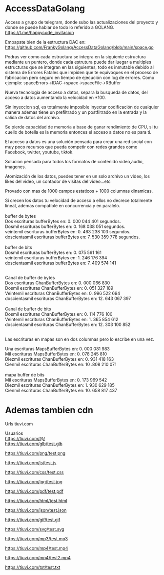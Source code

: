 # AccessDataGolang

Acceso a grupo de telegram, donde subo las actualizaciones del proyecto y donde se puede hablar de todo lo referido a GOLANG.
https://t.me/happycode_invitacion

Empapate bien de la estructura DAC en:
https://github.com/FrankyGolang/AccessDataGolang/blob/main/space.go

Podras ver como cada estructura se integra en la siguiente estructura mediante un puntero, donde cada estrutura puede dar
luegar a multiples estructuras que se integran en las siguientes, todo es inmutable debido al sistema de Errores Fatales que
impiden que te equivoques en el proceso de fabricacion pero seguro en tiempo de ejecución con log de errores.
Como ejemplo: spaceErrors->lDAC->space->spaceFile->RBuffer

Nueva tecnología de acceso a datos, separa la busqueda de datos, del acceso a datos aumentando la velocidad en *100.

Sin inyeccion sql, es totalmente imposible inyectar codificación de cualquier manera ademas tiene un prefiltrado y un 
postfiltrado en la entrada y la salida de datos del archivo.

Se pierde capacidad de memoria a base de ganar rendimiento de CPU, si tu cuello de botella es la memoria entonces el 
acceso a datos no es para ti.

El acceso a datos es una solución pensada para crear una red social con muy poco recursos que pueda competir con redes grandes
como Facebook, twitter, youtube, tiktok.

Solucion pensada para todos los formatos de contenido video,audio, imagenes.

Atomización de los datos, puedes tener en un solo archivo un video, los likes del video, un contador de visitas del video...etc

Provado con mas de 1000 campos estaticos + 1000 columnas dinamicas.

Si crecen los datos tu velocidad de acceso a ellos no decrece totalmente lineal, ademas compatible en concurrencia y en paralelo.
 <br> <br>
buffer de bytes <br>
Dos escrituras bufferBytes en:           0. 000 044 401 segundos. <br>
Dosmil escrituras bufferBytes en:        0. 168 038 051 segundos. <br>
veintemil escrituras bufferBytes en:     0. 463 238 103 segundos. <br>
doscientasmil escrituras bufferBytes en: 7. 530 359 778 segundos. <br>
<br>
buffer de bits <br>
Dosmil escrituras bufferBytes en:         0. 075 561 161 <br>
veintemil escrituras bufferBytes en:      1. 246 176 394 <br>
doscientasmil escrituras bufferBytes en:  7. 409 574 141 <br>

<br>
Canal de buffer de bytes <br>
Dos escrituras ChanBufferBytes en:            0. 000 066 830 <br>
Dosmil escrituras ChanBufferBytes en:         0. 051 327 189 <br>
Veintemil escrituras ChanBufferBytes en:      0. 996 522 694 <br>
doscientasmil escrituras ChanBufferBytes en: 12. 643 067 397 <br>
<br>
Canal de buffer de bits <br>
Dosmil escrituras ChanBufferBytes en:         	0. 114 776 100 <br>
Veintemil escrituras ChanBufferBytes en:        1. 365 854 612 <br>
doscientasmil escrituras ChanBufferBytes en:   12. 303 100 852 <br>
 <br>

Las escrituras en mapas son en dos columnas pero lo escribe en una vez. <br>

Una escrituras MapsBufferBytes en:       0. 000 081 983 <br>
Mil escrituras MapsBufferBytes en:       0. 078 245 810 <br>
Diezmil escrituras ChanBufferBytes en:   0. 931 418 163 <br>
Cienmil escrituras ChanBufferBytes en:  10 .808 210 071 <br>
 <br>
mapa buffer de bits <br>
Mil escrituras MapsBufferBytes en:       0. 173 969 542 <br>
Diezmil escrituras ChanBufferBytes en:   1. 930 629 185 <br>
Cienmil escrituras ChanBufferBytes en:  10. 658 817 437 <br>

<h1>Ademas tambien cdn</h1>

Urls tiuvi.com

Usuarios<br>
https://tiuvi.com/@/
<br>
https://tiuvi.com/glb/test.glb<br>


https://tiuvi.com/png/test.png<br>


https://tiuvi.com/js/test.js<br>


https://tiuvi.com/css/test.css<br>


https://tiuvi.com/jpg/test.jpg<br>


https://tiuvi.com/pdf/test.pdf<br>


https://tiuvi.com/html/test.html<br>


https://tiuvi.com/json/test.json<br>


https://tiuvi.com/gif/test.gif<br>


https://tiuvi.com/svg/test.svg<br>


https://tiuvi.com/mp3/test.mp3<br>


https://tiuvi.com/mp4/test.mp4<br>

https://tiuvi.com/mp4/test2.mp4<br>


https://tiuvi.com/txt/test.txt<br>
